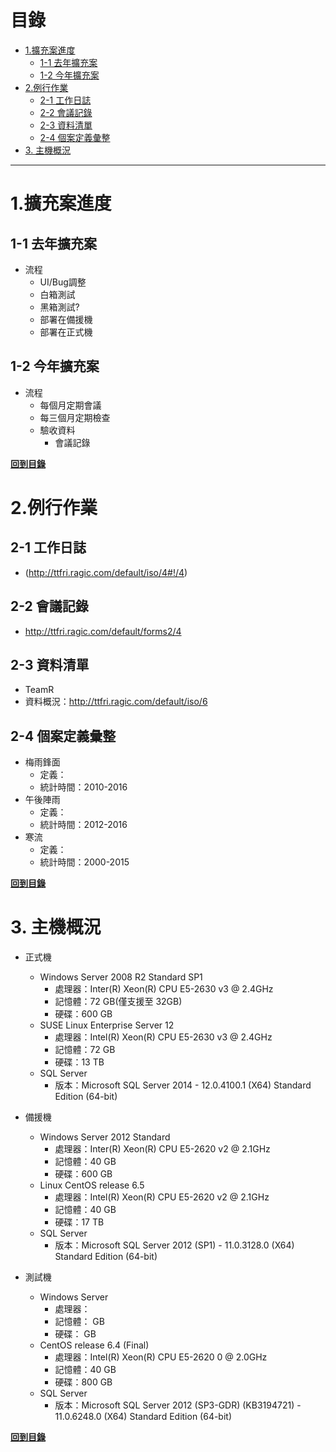 # 目錄

<!-- MarkdownTOC -->

- [1.擴充案進度](#1%E6%93%B4%E5%85%85%E6%A1%88%E9%80%B2%E5%BA%A6)
	- [1-1 去年擴充案](#1-1-%E5%8E%BB%E5%B9%B4%E6%93%B4%E5%85%85%E6%A1%88)
	- [1-2 今年擴充案](#1-2-%E4%BB%8A%E5%B9%B4%E6%93%B4%E5%85%85%E6%A1%88)
- [2.例行作業](#2%E4%BE%8B%E8%A1%8C%E4%BD%9C%E6%A5%AD)
	- [2-1 工作日誌](#2-1-%E5%B7%A5%E4%BD%9C%E6%97%A5%E8%AA%8C)
	- [2-2 會議記錄](#2-2-%E6%9C%83%E8%AD%B0%E8%A8%98%E9%8C%84)
	- [2-3 資料清單](#2-3-%E8%B3%87%E6%96%99%E6%B8%85%E5%96%AE)
	- [2-4 個案定義彙整](#2-4-%E5%80%8B%E6%A1%88%E5%AE%9A%E7%BE%A9%E5%BD%99%E6%95%B4)
- [3. 主機概況](#3-%E4%B8%BB%E6%A9%9F%E6%A6%82%E6%B3%81)

<!-- /MarkdownTOC -->

---

# 1.擴充案進度

## 1-1 去年擴充案
* 流程
	+ UI/Bug調整
	+ 白箱測試
	+ 黑箱測試?
	+ 部署在備援機
	+ 部署在正式機

## 1-2 今年擴充案

* 流程
	+ 每個月定期會議
	+ 每三個月定期檢查
	+ 驗收資料
		- 會議記錄

**[回到目錄](#目錄)**

# 2.例行作業

## 2-1 工作日誌 
* (http://ttfri.ragic.com/default/iso/4#!/4)

## 2-2 會議記錄
* http://ttfri.ragic.com/default/forms2/4

## 2-3 資料清單 
* TeamR
* 資料概況：http://ttfri.ragic.com/default/iso/6

## 2-4 個案定義彙整 
* 梅雨鋒面 
	+ 定義：
	+ 統計時間：2010-2016
* 午後陣雨 
	+ 定義：
	+ 統計時間：2012-2016
* 寒流 
	+ 定義：
	+ 統計時間：2000-2015

**[回到目錄](#目錄)**

# 3. 主機概況 
* 正式機
	+ Windows Server 2008 R2 Standard SP1
		- 處理器：Inter(R) Xeon(R) CPU E5-2630 v3 @ 2.4GHz
		- 記憶體：72 GB(僅支援至 32GB)
		- 硬碟：600 GB
	+ SUSE Linux Enterprise Server 12
		- 處理器：Intel(R) Xeon(R) CPU E5-2630 v3 @ 2.4GHz
		- 記憶體：72 GB
		- 硬碟：13 TB
	+ SQL Server
		- 版本：Microsoft SQL Server 2014 - 12.0.4100.1 (X64) Standard Edition (64-bit)
* 備援機
	+ Windows Server 2012 Standard
		- 處理器：Inter(R) Xeon(R) CPU E5-2620 v2 @ 2.1GHz
		- 記憶體：40 GB
		- 硬碟：600 GB
	+ Linux CentOS release 6.5
		- 處理器：Intel(R) Xeon(R) CPU E5-2620 v2 @ 2.1GHz
		- 記憶體：40 GB
		- 硬碟：17 TB
	+ SQL Server
		- 版本：Microsoft SQL Server 2012 (SP1) - 11.0.3128.0 (X64)	Standard Edition (64-bit)

* 測試機
	+ Windows Server 
		- 處理器：
		- 記憶體： GB
		- 硬碟： GB
	+ CentOS release 6.4 (Final)
		- 處理器：Intel(R) Xeon(R) CPU E5-2620 0 @ 2.0GHz
		- 記憶體：40 GB
		- 硬碟：800 GB
	+ SQL Server
		- 版本：Microsoft SQL Server 2012 (SP3-GDR) (KB3194721) - 11.0.6248.0 (X64) Standard Edition (64-bit)

**[回到目錄](#目錄)**
